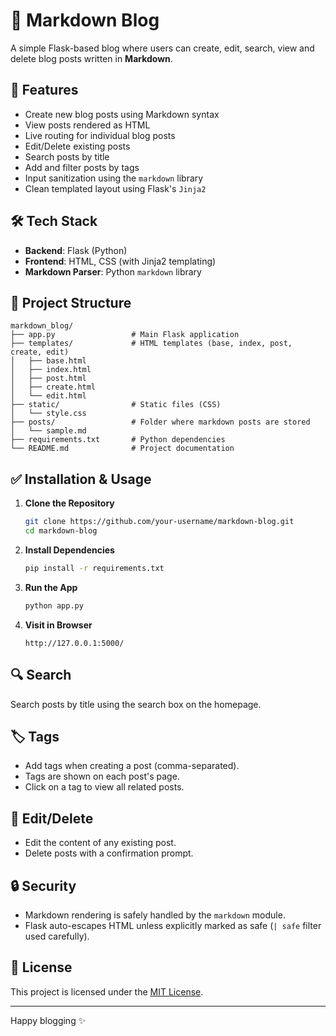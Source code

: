 
# 📖 Markdown Blog

A simple Flask-based blog where users can create, edit, search, view and delete blog posts written in **Markdown**.

## 🚀 Features

- Create new blog posts using Markdown syntax
- View posts rendered as HTML
- Live routing for individual blog posts
- Edit/Delete existing posts
- Search posts by title
- Add and filter posts by tags
- Input sanitization using the `markdown` library
- Clean templated layout using Flask's `Jinja2`

## 🛠 Tech Stack

- **Backend**: Flask (Python)
- **Frontend**: HTML, CSS (with Jinja2 templating)
- **Markdown Parser**: Python `markdown` library

## 📁 Project Structure

```
markdown_blog/
├── app.py                 # Main Flask application
├── templates/             # HTML templates (base, index, post, create, edit)
│   ├── base.html
│   ├── index.html
│   ├── post.html
│   ├── create.html
│   └── edit.html
├── static/                # Static files (CSS)
│   └── style.css
├── posts/                 # Folder where markdown posts are stored
│   └── sample.md
├── requirements.txt       # Python dependencies
└── README.md              # Project documentation
```

## ✅ Installation & Usage

1. **Clone the Repository**
   ```bash
   git clone https://github.com/your-username/markdown-blog.git
   cd markdown-blog
   ```

2. **Install Dependencies**
   ```bash
   pip install -r requirements.txt
   ```

3. **Run the App**
   ```bash
   python app.py
   ```

4. **Visit in Browser**
   ```
   http://127.0.0.1:5000/
   ```

## 🔍 Search

Search posts by title using the search box on the homepage.

## 🏷 Tags

- Add tags when creating a post (comma-separated).
- Tags are shown on each post's page.
- Click on a tag to view all related posts.

## 📝 Edit/Delete

- Edit the content of any existing post.
- Delete posts with a confirmation prompt.

## 🔒 Security

- Markdown rendering is safely handled by the `markdown` module.
- Flask auto-escapes HTML unless explicitly marked as safe (`| safe` filter used carefully).

## 📄 License

This project is licensed under the [MIT License](LICENSE).

---

Happy blogging ✨
